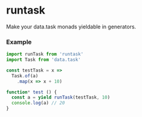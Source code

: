 # runtask

Make your data.task monads yieldable in generators.

### Example
```javascript
import runTask from 'runtask'
import Task from 'data.task'

const testTask = x =>
  Task.of(a)
    .map(x => x + 10)

function* test () {
  const a = yield runTask(testTask, 10)
  console.log(a) // 20
}

```